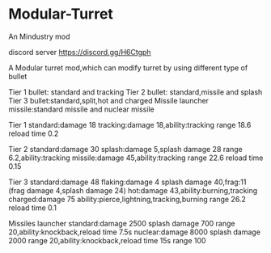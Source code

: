 # Modular-Turret
An Mindustry mod

discord server https://discord.gg/H6Ctgph

A Modular turret mod,which can modify turret by using different type of bullet

Tier 1 bullet: standard and tracking
Tier 2 bullet: standard,missile and splash
Tier 3 bullet:standard,split,hot and charged
Missile launcher missile:standard missile and nuclear missile

Tier 1 standard:damage 18
tracking:damage 18,ability:tracking
range 18.6
reload time 0.2

Tier 2 standard:damage 30
splash:damage 5,splash damage 28 range 6.2,ability:tracking
missile:damage 45,ability:tracking
range 22.6
reload time 0.15

Tier 3 standard:damage 48
flaking:damage 4 splash damage 40,frag:11 (frag damage 4,splash damage 24)
hot:damage 43,ability:burning,tracking
charged:damage 75 ability:pierce,lightning,tracking,burning
range 26.2
reload time 0.1

Missiles launcher standard:damage 2500 splash damage 700 range 20,ability:knockback,reload time 7.5s
nuclear:damage 8000 splash damage 2000 range 20,ability:knockback,reload time 15s
range 100
